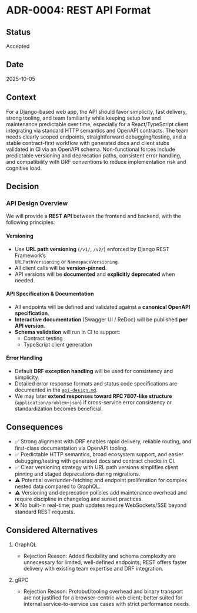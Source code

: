 # ADR-0004: REST API Format

## Status

Accepted

## Date

2025-10-05

## Context

For a Django-based web app, the API should favor simplicity, fast delivery, strong tooling, and team familiarity while keeping setup low and maintenance predictable over time, especially for a React/TypeScript client integrating via standard HTTP semantics and OpenAPI contracts. The team needs clearly scoped endpoints, straightforward debugging/testing, and a stable contract-first workflow with generated docs and client stubs validated in CI via an OpenAPI schema. Non-functional forces include predictable versioning and deprecation paths, consistent error handling, and compatibility with DRF conventions to reduce implementation risk and cognitive load.

## Decision

### API Design Overview

We will provide a **REST API** between the frontend and backend, with the following principles:

#### Versioning

- Use **URL path versioning** (`/v1/`, `/v2/`) enforced by Django REST Framework’s  
  `URLPathVersioning` or `NamespaceVersioning`.
- All client calls will be **version-pinned**.
- API versions will be **documented** and **explicitly deprecated** when needed.

#### API Specification & Documentation

- All endpoints will be defined and validated against a **canonical OpenAPI specification**.
- **Interactive documentation** (Swagger UI / ReDoc) will be published **per API version**.
- **Schema validation** will run in CI to support:
  - Contract testing
  - TypeScript client generation

#### Error Handling

- Default **DRF exception handling** will be used for consistency and simplicity.
- Detailed error response formats and status code specifications are documented in the [`api-design.md`](../../api/api-design.md#error-handling-contract).
- We may later **extend responses toward RFC 7807-like structure** (`application/problem+json`) if cross-service error consistency or standardization becomes beneficial.

## Consequences

- ✅ Strong alignment with DRF enables rapid delivery, reliable routing, and first-class documentation via OpenAPI tooling.
- ✅ Predictable HTTP semantics, broad ecosystem support, and easier debugging/testing with generated docs and contract checks in CI.
- ✅ Clear versioning strategy with URL path versions simplifies client pinning and staged deprecations during migrations.
- ⚠️ Potential over/under-fetching and endpoint proliferation for complex nested data compared to GraphQL.
- ⚠️ Versioning and deprecation policies add maintenance overhead and require discipline in changelog and sunset practices.
- ❌ No built-in real-time; push updates require WebSockets/SSE beyond standard REST requests.

## Considered Alternatives

1. GraphQL

   - Rejection Reason: Added flexibility and schema complexity are unnecessary for limited, well-defined endpoints; REST offers faster delivery with existing team expertise and DRF integration.

2. gRPC
   - Rejection Reason: Protobuf/tooling overhead and binary transport are not justified for a browser-centric web client; better suited for internal service-to-service use cases with strict performance needs.
